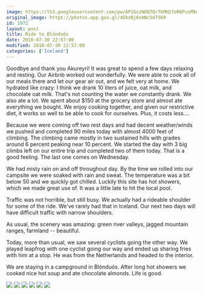 ```yaml
---
image: https://lh3.googleusercontent.com/pw/AP1GczNOQ7Qr7kMH2foR6PusM9AGRMq7Z_NhbOmajuVMzdxTK6B3zoqQtB685vN5ynOn9BxeyPcwAQwKwKXHM6zhsno8ua3Zb9LcL6R6OPsEI4dx6Am_kfyY=s0-no
original_image: https://photos.app.goo.gl/4GhzNj6smNc5d7569
id: 1072
layout: post
title: Ride to Blönduós
date: 2018-07-30 22:57:00
modified: 2018-07-30 22:57:00
categories: ['Iceland']
---
```


Goodbye and thank you Akureyri! It was great to spend a few days relaxing and resting. Our Airbnb worked out wonderfully. We were able to cook all of our meals there and let our gear air out, and we felt very at home. We hydrated like crazy: I think we drank 10 liters of juice, oat milk, and chocolate oat milk. That's not counting the water we constantly drank. We also ate a lot. We spent about $150 at the grocery store and almost ate everything we bought. We enjoy cooking together, and given our restrictive diet, it works so well to be able to cook for ourselves. Plus, it costs less....

Because we were coming off two rest days and had decent weather/winds we pushed and completed 90 miles today with almost 4000 feet of climbing. The climbing came mostly in two sustained hills with grades around 6 percent peaking near 10 percent. We started the day with 3 big climbs left on our entire trip and completed two of them today. That is a good feeling. The last one comes on Wednesday.

We had misty rain on and off throughout day. By the time we rolled into our campsite we were soaked with rain and sweat. The temperature was a bit below 50 and we quickly got chilled. Luckily this site has hot showers, which we made great use of. It was a little late to hit the local pool.

Traffic was not horrible, but still busy. We actually had a rideable shoulder for some of the ride. We've rarely had that in Iceland. Our next two days will have difficult traffic with narrow shoulders.

As usual, the scenery was amazing: green river valleys, jagged mountain ranges, farmland -- beautiful.

Today, more than usual, we saw several cyclists going the other way. We played leapfrog with one cyclist going our way and ended up sharing fries with him at a stop. He was from the Netherlands and headed to the interior.

We are staying in a campground in Blönduós. After long hot showers we cooked nice hot soup and ate chocolate almonds. Life is good.

![](https://whitingpt.files.wordpress.com/2018/07/img_20180730_0923598393369273114385219.jpg)
![](https://whitingpt.files.wordpress.com/2018/07/img_20180730_1106488411160477340270095.jpg)
![](https://whitingpt.files.wordpress.com/2018/07/img_20180730_1106521777829954129318078.jpg)
![](https://whitingpt.files.wordpress.com/2018/07/img_20180730_214201_4245186773839427463297.jpg)
![](https://whitingpt.files.wordpress.com/2018/07/img_20180730_214201_4213525232275683203545.jpg)
![](https://whitingpt.files.wordpress.com/2018/07/img_20180730_16325824095087157475890503.jpg)
